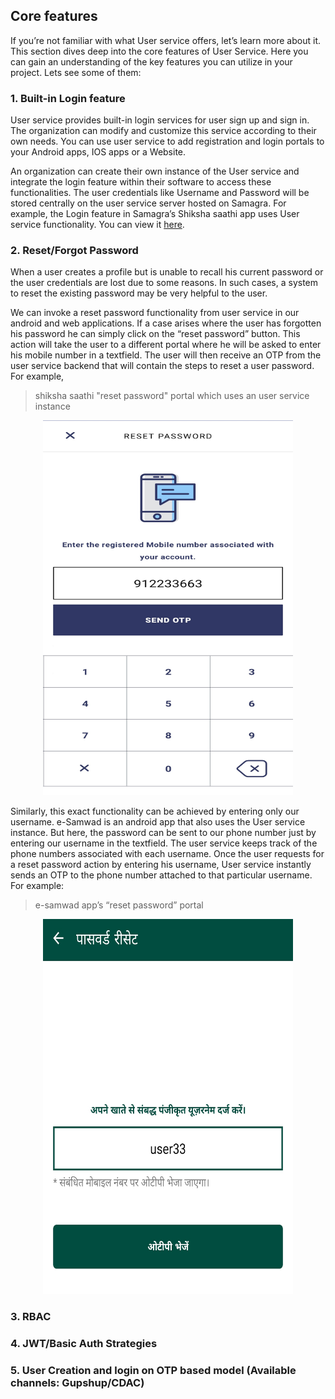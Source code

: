 ## Core features

If you’re not familiar with what User service offers, let’s learn more about it. This section dives deep into the core features of User Service. Here you can gain an understanding of the key features you can utilize in your project. Lets see some of them:

### 1. Built-in Login feature

User service provides built-in login services for user sign up and sign in. The organization can modify and customize this service according to their own needs. You can use user service to add registration and login portals to your Android apps, IOS apps or a Website. 

An organization can create their own instance of the User service and integrate the login feature within their software to access these functionalities. The user credentials like Username and Password will be stored centrally on the user service server hosted on Samagra. For example, the Login feature in Samagra’s Shiksha saathi app uses User service functionality. You can view it [here](overview.md#shiksha-sathi-mobile-app).

### 2. Reset/Forgot Password 

When a user creates a profile but is unable to recall his current password or the user credentials are lost due to some reasons. In such cases, a system to reset the existing password may be very helpful to the user. 

We can invoke a reset password functionality from user service in our android and web applications. If a case arises where the user has forgotten his password he can simply click on the “reset password” button. This action will take the user to a different portal where he will be asked to enter his mobile number in a textfield. The user will then receive an OTP from the user service backend that will contain the steps to reset a user password. For example,

>shiksha saathi "reset password" portal which uses an user service instance

<p align="center">
<img src="images/reset.jpg" width="400" height="600"/>
</p>

Similarly, this exact functionality can be achieved by entering only our username. e-Samwad is an android app that also uses the User service instance. But here, the password can be sent to our phone number just by entering our username in the textfield. 
The user service keeps track of the phone numbers associated with each username. Once the user requests for a reset password action by entering his username, User service instantly sends an OTP to the phone number attached to that particular username. For example:

>e-samwad app’s “reset password” portal

<p align="center">
<img src="images/resetSamwad.jpg" width="400" height="600"/>
</p>

### 3. RBAC

### 4. JWT/Basic Auth Strategies

### 5. User Creation and login on OTP based model (Available channels: Gupshup/CDAC)

